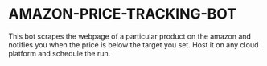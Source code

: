 # AMAZON-PRICE-TRACKING-BOT
 This bot scrapes the webpage of a particular product on the amazon and notifies you when the price is below the target you set. Host it on any cloud platform and schedule the run.
